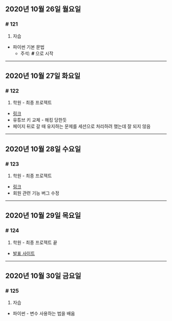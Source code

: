 ## 2020년 10월 26일 월요일
### # 121
1. 자습
- 파이썬 기본 문법
	- 주석: ***#*** 으로 시작
---
## 2020년 10월 27일 화요일
### # 122
1. 학원 - 최종 프로젝트
- [링크](https://bitbucket.org/procyon0/final-for-save/commits/7aac38780c3b5a9001bc86e991feb25e13028d8f)
- 유튜브 키 교체 - 해킹 당한듯
- 페이지 뒤로 갈 때 유지하는 문제를 세션으로 처리하려 했는데 잘 되지 않음
---
## 2020년 10월 28일 수요일
### # 123
1. 학원 - 최종 프로젝트
- [링크](https://bitbucket.org/procyon0/ex/commits/d669094d1dde643943ac3bb974e4aef20d267224)
- 회원 관련 기능 버그 수정
---
## 2020년 10월 29일 목요일
### # 124
1. 학원 - 최종 프로젝트 끝
- [발표 사이트](http://ec2-3-35-49-233.ap-northeast-2.compute.amazonaws.com/)
---
## 2020년 10월 30일 금요일
### # 125
1. 자습
- 파이썬 - 변수 사용하는 법을 배움
